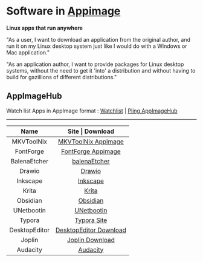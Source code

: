 # Software in [Appimage](https://appimage.org/)
**Linux apps that run anywhere**

"As a user, I want to download an application from the original author, and run it on my Linux desktop system just like I would do with a Windows or Mac application."

"As an application author, I want to provide packages for Linux desktop systems, without the need to get it 'into' a distribution and without having to build for gazillions of different distributions."

## AppImageHub
Watch list Apps in AppImage format : [Watchlist](https://appimage.github.io/apps/) | [Pling AppImageHub](https://www.appimagehub.com/)

---

|     Name      |                       Site \| Download                       |
| :-----------: | :----------------------------------------------------------: |
|  MKVToolNix   | [MKVToolNix Appimage](https://mkvtoolnix.download/downloads.html#appimage) |
|   FontForge   | [FontForge Appimage](https://fontforge.org/en-US/downloads/gnulinux-dl/) |
| BalenaEtcher  | [balenaEtcher](https://www.balena.io/etcher/) |
|    Drawio     | [Drawio](https://github.com/jgraph/drawio-desktop/releases/tag/v15.8.4) |
|   Inkscape    | [Inkscape](https://inkscape.org/) |
|     Krita     | [Krita](https://krita.org/en/download/krita-desktop/) |
|   Obsidian    | [Obsidian](https://obsidian.md/) |
|  UNetbootin   | [UNetbootin](https://unetbootin.github.io/linux_download.html) |
|    Typora     | [Typora Site](https://typora.io/) |
| DesktopEditor | [DesktopEditor Download](https://github.com/ONLYOFFICE/appimage-desktopeditors/releases/download/v7.1.1/DesktopEditors-x86_64.AppImage) |
|    Joplin     | [Joplin Download](https://github.com/laurent22/joplin/releases/download/v2.8.8/Joplin-2.8.8.AppImage) |
|   Audacity    | [Audacity](https://www.audacityteam.org/download/) |
